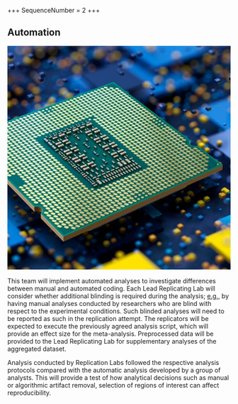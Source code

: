 +++
SequenceNumber = 2
+++
## Automation

![processor](/assets/images/figures/processor.jpg 'Processor Chip')


This team will implement automated analyses to investigate differences between manual and automated coding. Each Lead Replicating Lab will consider whether additional blinding is required during the analysis; [e.g.](https://www.sciencedirect.com/topics/psychology/fmri), by having manual analyses conducted by researchers who are blind with respect to the experimental conditions. Such blinded analyses will need to be reported as such in the replication attempt. The replicators will be expected to execute the previously agreed analysis script, which will provide an effect size for the meta-analysis. Preprocessed data will be provided to the Lead Replicating Lab for supplementary analyses of the aggregated dataset.

Analysis conducted by Replication Labs followed the respective analysis protocols compared with the automatic analysis developed by a group of analysts. This will provide a test of how analytical decisions such as manual or algorithmic artifact removal, selection of regions of interest can affect reproducibility.